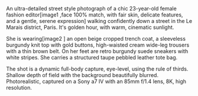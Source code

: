 An ultra-detailed street style photograph of a chic 23-year-old female fashion editor[image1 ,face 100% match, with fair skin, delicate features, and a gentle, serene expression] walking confidently down a street in the Le Marais district, Paris. It's golden hour, with warm, cinematic sunlight.

She is wearing[image2 ] an open beige cropped trench coat, a sleeveless burgundy knit top with gold buttons, high-waisted cream wide-leg trousers with a thin brown belt. On her feet are retro burgundy suede sneakers with white stripes. She carries a structured taupe pebbled leather tote bag. 

The shot is a dynamic full-body capture, eye-level, using the rule of thirds. Shallow depth of field with the background beautifully blurred. Photorealistic, captured on a Sony a7 IV with an 85mm f/1.4 lens, 8K, high resolution.
